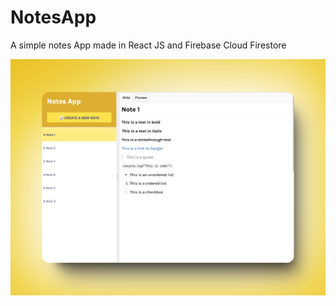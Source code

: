 # NotesApp
 A simple notes App made in React JS and Firebase Cloud Firestore

![Business Card](https://github.com/TwickE/ReadmeImages/blob/main/ReactNotesApp.png?raw=true)
